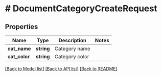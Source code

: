 # # DocumentCategoryCreateRequest

## Properties

Name | Type | Description | Notes
------------ | ------------- | ------------- | -------------
**cat_name** | **string** | Category name |
**cat_color** | **string** | Category color |

[[Back to Model list]](../../README.md#models) [[Back to API list]](../../README.md#endpoints) [[Back to README]](../../README.md)
